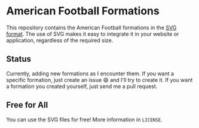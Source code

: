 # American Football Formations

This repository contains the American Football formations in the [SVG format](https://en.wikipedia.org/wiki/Scalable_Vector_Graphics).
The use of SVG makes it easy to integrate it in your website or application, regardless of the required size.

## Status
Currently, adding new formations as I encounter them.
If you want a specific formation, just create an issue :smile: and I'll try to create it.
If you want a formation you created yourself, just send me a pull request.

## Free for All
You can use the SVG files for free! More information in `LICENSE`.
